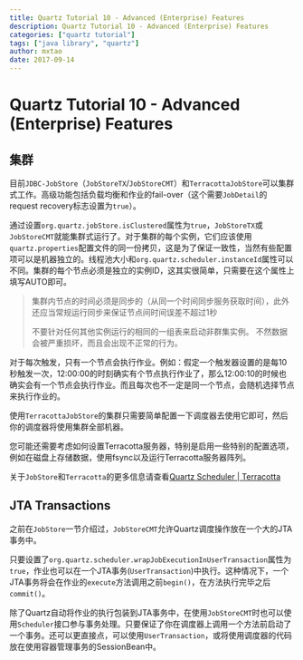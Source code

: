 ```yaml
---
title: Quartz Tutorial 10 - Advanced (Enterprise) Features
description: Quartz Tutorial 10 - Advanced (Enterprise) Features
categories: ["quartz tutorial"]
tags: ["java library", "quartz"]
author: mxtao
date: 2017-09-14
---
```


# Quartz Tutorial 10 - Advanced (Enterprise) Features

## 集群

目前`JDBC-JobStore`（`JobStoreTX`/`JobStoreCMT`）和`TerracottaJobStore`可以集群式工作。高级功能包括负载均衡和作业的fail-over（这个需要`JobDetail`的request recovery标志设置为`true`）。

通过设置`org.quartz.jobStore.isClustered`属性为`true`，`JobStoreTX`或`JobStoreCMT`就能集群式运行了。对于集群的每个实例，它们应该使用`quartz.properties`配置文件的同一份拷贝，这是为了保证一致性，当然有些配置项可以是机器独立的。线程池大小和`org.quartz.scheduler.instanceId`属性可以不同。集群的每个节点必须是独立的实例ID，这其实很简单，只需要在这个属性上填写AUTO即可。

> 集群内节点的时间必须是同步的（从同一个时间同步服务获取时间），此外还应当常规运行同步来保证节点间时间误差不超过1秒
>
> 不要针对任何其他实例运行的相同的一组表来启动非群集实例。 不然数据会被严重损坏，而且会出现不正常的行为。

对于每次触发，只有一个节点会执行作业。例如：假定一个触发器设置的是每10秒触发一次，12:00:00的时刻确实有个节点执行作业了，那么12:00:10的时候也确实会有一个节点会执行作业。而且每次也不一定是同一个节点，会随机选择节点来执行作业的。

使用`TerracottaJobStore`的集群只需要简单配置一下调度器去使用它即可，然后你的调度器将使用集群全部机器。

您可能还需要考虑如何设置Terracotta服务器，特别是启用一些特别的配置选项，例如在磁盘上存储数据，使用fsync以及运行Terracotta服务器阵列。

关于`JobStore`和`Terracotta`的更多信息请查看[Quartz Scheduler | Terracotta](http://www.terracotta.org/quartz)

## JTA Transactions

之前在`JobStore`一节介绍过，`JobStoreCMT`允许Quartz调度操作放在一个大的JTA事务中。

只要设置了`org.quartz.scheduler.wrapJobExecutionInUserTransaction`属性为`true`，作业也可以在一个JTA事务(`UserTransaction`)中执行。这种情况下，一个JTA事务将会在作业的`execute`方法调用之前`begin()`，在方法执行完毕之后`commit()`。

除了Quartz自动将作业的执行包装到JTA事务中，在使用`JobStoreCMT`时也可以使用`Scheduler`接口参与事务处理。只要保证了你在调度器上调用一个方法前启动了一个事务。还可以更直接点，可以使用`UserTransaction`，或将使用调度器的代码放在使用容器管理事务的SessionBean中。